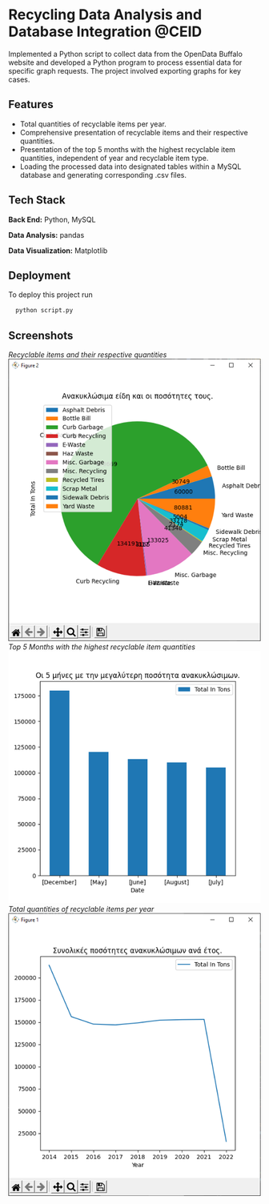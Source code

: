 
# Recycling Data Analysis and Database Integration @CEID

Implemented a Python script to collect data from the OpenData Buffalo website and developed a Python program to process essential data for specific graph requests. The project involved exporting graphs for key cases.





## Features

- Total quantities of recyclable items per year.
- Comprehensive presentation of recyclable items and their respective quantities.
- Presentation of the top 5 months with the highest recyclable item quantities, independent of year and recyclable item type.
- Loading the processed data into designated tables within a MySQL database and generating corresponding .csv files.


## Tech Stack

**Back End:** Python, MySQL

**Data Analysis:** pandas

**Data Visualization:** Matplotlib


## Deployment

To deploy this project run

```bash
  python script.py
```


## Screenshots
*Recyclable items and their respective quantities*</br>
![Recycling Types & Quantities](https://github.com/manosmin/ceid-py/blob/master/screenshots/python_4vW3PnAHn5.png)</br>
*Top 5 Months with the highest recyclable item quantities*</br>
![Top 5 Months](https://github.com/manosmin/ceid-py/blob/master/screenshots/python_azNxcpLEEZ.png)</br>
*Total quantities of recyclable items per year*</br>
![Total Quantities per Type](https://github.com/manosmin/ceid-py/blob/master/screenshots/python_eewDf1grbK.png)


